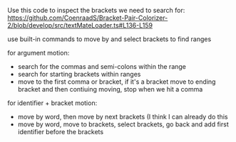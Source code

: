 Use this code to inspect the brackets we need to search for:
https://github.com/CoenraadS/Bracket-Pair-Colorizer-2/blob/develop/src/textMateLoader.ts#L136-L159

use built-in commands to move by and select brackets to find ranges

for argument motion:

- search for the commas and semi-colons within the range
- search for starting brackets within ranges
- move to the first comma or bracket, if it's a bracket move to ending bracket and
  then contiuing moving, stop when we hit a comma

for identifier + bracket motion:
- move by word, then move by next brackets (I think I can already do this
- move by word, move to brackets, select brackets, go back and add first
  identifier before the brackets
